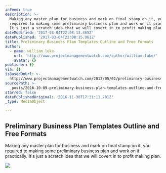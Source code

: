 ```yaml
---
inFeed: true
description: >-
  Making any master plan for business and mark on final stamp on it, you
  required to making some preliminary business plan and work on it practically.
  It's just a scratch idea that we will covert in to profit making plan.
dateModified: '2017-03-04T22:08:13.465Z'
datePublished: '2017-03-04T22:08:15.061Z'
title: Preliminary Business Plan Templates Outline and Free Formats
author:
  - name: william luke
    url: 'http://www.projectmanagementwatch.com/author/william-luke/'
    avatar: {}
publisher: {}
via: {}
isBasedOnUrl: >-
  http://www.projectmanagementwatch.com/2013/05/02/preliminary-business-plan-templates-outline-and-free-formats/
sourcePath: >-
  _posts/2016-10-09-preliminary-business-plan-templates-outline-and-free-formats.md
starred: false
datePublishedOriginal: '2016-11-30T17:21:11.701Z'
_type: MediaObject

---
```

<article style=""><h1>Preliminary Business Plan Templates Outline and Free Formats</h1><p>Making any master plan for business and mark on final stamp on it, you required to making some preliminary business plan and work on it practically. It's just a scratch idea that we will covert in to profit making plan.</p><img src="http://www.projectmanagementwatch.com/wp-content/plugins/special-recent-posts/cache/srpthumb-p898-120x120-no.jpg" /></article>